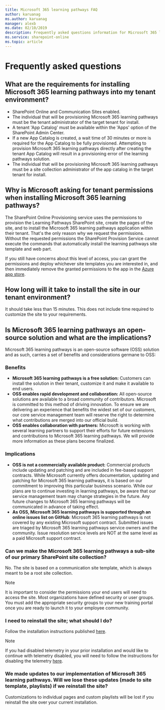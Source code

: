 ```yaml
---
title: Microsoft 365 learning pathways FAQ
author: karuanag
ms.author: karuanag
manager: alexb
ms.date: 02/10/2019
description: Frequently asked questions information for Microsoft 365 learning pathways 
ms.service: sharepoint-online
ms.topic: article
---
```


# Frequently asked questions

## What are the requirements for installing Microsoft 365 learning pathways into my tenant environment?

- SharePoint Online and Communication Sites enabled.
- The individual that will be provisioning Microsoft 365 learning pathways must be the tenant administrator of the target tenant for install.
- A tenant 'App Catalog' must be available within the 'Apps' option of the SharePoint Admin Center.
- If a new App Catalog is created, a wait time of 30 minutes or more is required for the App Catalog to be fully provisioned. Attempting to provision Microsoft 365 learning pathways directly after creating the tenant App Catalog will result in a provisioning error of the learning pathways solution.
- The individual that will be provisioning Microsoft 365 learning pathways must be a site collection administrator of the app catalog in the target tenant for install.

## Why is Microsoft asking for tenant permissions when installing Microsoft 365 learning pathways?

The SharePoint Online Provisioning service uses the permissions to provision the Learning Pathways SharePoint site, create the pages of the site, and to install the Microsoft 365 learning pathways application within their tenant. That's the only reason why we request the permissions. Without the requested permissions the SharePoint Provision Service cannot execute the commands that automatically install the learning pathways site template and web part.

If you still have concerns about this level of access, you can grant the permissions and deploy whichever site templates you are interested in, and then immediately remove the granted permissions to the app in the [Azure app store](https://myapps.microsoft.com).

## How long will it take to install the site in our tenant environment?

It should take less than 15 minutes. This does not include time required to customize the site to your requirements.

## Is Microsoft 365 learning pathways an open-source solution and what are the implications?

Microsoft 365 learning pathways is an open-source software (OSS) solution and as such, carries a set of benefits and considerations germane to OSS:

### Benefits 

- **Microsoft 365 learning pathways is a free solution:** Customers can install the solution in their tenant, customize it and make it available to end users.
- **OSS enables rapid development and collaboration:** All open-source solutions are available to a broad community of contributors. Microsoft is committed to this method of driving innovation. To ensure we are delivering an experience that benefits the widest set of our customers, our core service management team will reserve the right to determine what contributions are merged into our official build.  
- **OSS enables collaboration with partners:** Microsoft is working with several learning partners to support their efforts for future extensions and contributions to Microsoft 365 learning pathways. We will provide more information as these plans become finalized.

### Implications

- **OSS is not a commercially available product:** Commercial products include updating and patching and are included in fee-based support contracts. While Microsoft currently offers documentation, updating and patching for Microsoft 365 learning pathways, it is based on our commitment to improving this particular business scenario. While our plans are to continue investing in learning pathways, be aware that our service management team may change strategies in the future. Any future changes to Microsoft 365 learning pathways will be communicated in advance of taking effect.
- **As OSS, Microsoft 365 learning pathways is supported through an online issues list on GitHub**: Microsoft 365 learning pathways is not covered by any existing Microsoft support contract. Submitted issues are triaged by Microsoft 365 learning pathways service owners and the community. Issue resolution service levels are NOT at the same level as a paid Microsoft support contract.  

### Can we make the Microsoft 365 learning pathways a sub-site of our primary SharePoint site collection?

No. The site is based on a communication site template, which is always meant to be a root site collection.

> [!NOTE]
> It is important to consider the permissions your end users will need to access the site. Most organizations have defined security or user groups. You must add the appropriate security groups to your new training portal once you are ready to launch it to your employee community.

### I need to reinstall the site; what should I do?

Follow the installation instructions published [here](custom_provision.md).

> [!NOTE]
> If you had disabled telemetry in your prior installation and would like to continue with telemetry disabled, you will need to follow the instructions for disabling the telemetry [here](https://github.com/pnp/custom-learning-office-365/blob/a7168c97a76e0b4122e3ddfc530f6a10c724c3e1/installation/README.md).

### We made updates to our implementation of Microsoft 365 learning pathways. Will we lose these updates (made to site template, playlists) if we reinstall the site?

Customizations to individual pages and custom playlists will be lost if you reinstall the site over your current installation.  
